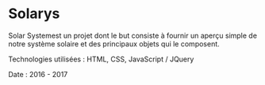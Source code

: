 # Solarys

Solar Systemest un projet dont le but consiste à fournir un aperçu simple de notre système solaire et des principaux objets qui le composent.

Technologies utilisées : HTML, CSS, JavaScript / JQuery

Date : 2016 - 2017
